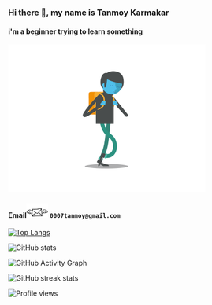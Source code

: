 ### Hi there 👋, my name is Tanmoy Karmakar
####  i'm a beginner trying to learn something

<img src='https://github.com/tk007-git/tk007-git/blob/main/sad-walk.gif' height='300'>

#### Email<img src='https://github.com/tk007-git/tk007-git/blob/main/email.gif' height='30px'> `0007tanmoy@gmail.com`

[![Top Langs](https://github-readme-stats.vercel.app/api/top-langs/?username=tk007-git)](https://github.com/anuraghazra/github-readme-stats)

![GitHub stats](https://github-readme-stats.vercel.app/api?username=tk007-git&show_icons=true)  

![GitHub Activity Graph](https://activity-graph.herokuapp.com/graph?username=tk007-git)  
  

![GitHub streak stats](https://github-readme-streak-stats.herokuapp.com/?user=tk007-git)  

![Profile views](https://gpvc.arturio.dev/tk007-git)  

